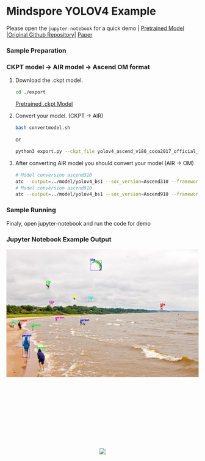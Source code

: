 # Mindspore YOLOV4 Example
Please open the `jupyter-notebook` for a quick demo | [Pretrained Model](https://www.mindspore.cn/resources/hub/details/en?MindSpore/1.8/yolov4_coco2017) |[Original Github Repository](https://github.com/AlexeyAB/darknet)| [Paper](https://arxiv.org/abs/2004.10934)
### Sample Preparation

### CKPT model -> AIR model -> Ascend OM format



1. Download the .ckpt model.
    ```bash
    cd ./export
    ```

    [Pretrained .ckpt Model](https://www.mindspore.cn/resources/hub/details/en?MindSpore/1.8/yolov4_coco2017)

2. Convert your model. (CKPT -> AIR)
    ```bash
    bash convertmodel.sh
    ```
    or
    ```bash
    python3 export.py --ckpt_file yolov4_ascend_v180_coco2017_official_cv_acc44.ckpt --file_name yolov4_latest --file_format AIR --keep_detect True
    ```
3. After converting AIR model you should convert your model (AIR -> OM)
    ```bash
    # Model conversion ascend310
    atc --output=../model/yolov4_bs1 --soc_version=Ascend310 --framework=1 --model=./yolov4_latest.air
    # Model conversion ascend910
    atc --output=../model/yolov4_bs1 --soc_version=Ascend910 --framework=1 --model=./yolov4_latest.air
    ```

### Sample Running

Finaly, open jupyter-notebook and run the code for demo

### Jupyter Notebook Example Output

<img src="./out/out_test.jpg" width=650>

</br></br></br></br></br></br></br></br></br>

<p align="center">
<img src="https://r.huaweistatic.com/s/ascendstatic/lst/header/header-logo.png" align="center"/>
</p>